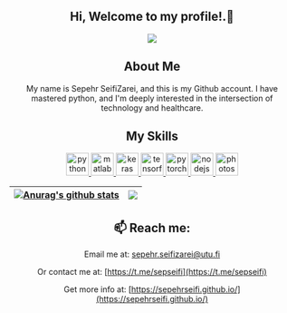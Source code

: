 <div align="center">

## Hi, Welcome to my profile!.👋
<p >
  <a href="https://github.com/SepehrSeifi"><img src="https://readme-typing-svg.herokuapp.com?color=%230077ff&center=true&vCenter=true&lines=I+am+Sepehr+SeifiZarei;I+am+an+Algorithm+Developer;"></a>
</p>

## About Me
My name is Sepehr SeifiZarei, and this is my Github account. I have mastered python, and I'm deeply interested in the intersection of technology and healthcare.


## My Skills
<p align="center"> 
<a href="https://www.python.org/" target="_blank" rel="noreferrer"> <img src="https://upload.wikimedia.org/wikipedia/commons/c/c3/Python-logo-notext.svg" alt="python" width="40" height="40"/> </a>   
<a href="https://www.mathworks.com/products/matlab.html" target="_blank" rel="noreferrer"> <img src="https://upload.wikimedia.org/wikipedia/commons/2/21/Matlab_Logo.png" alt="matlab" width="40" height="40"/> </a> 
<a href="https://keras.io/" target="_blank" rel="noreferrer"> <img src="https://upload.wikimedia.org/wikipedia/commons/a/ae/Keras_logo.svg" alt="keras" width="40" height="40"/> </a> 
<a href="https://www.tensorflow.org/" target="_blank" rel="noreferrer"> <img src="https://upload.wikimedia.org/wikipedia/commons/2/2d/Tensorflow_logo.svg" alt="tensorflow" width="40" height="40"/> </a> 
<a href="https://pytorch.org/" target="_blank" rel="noreferrer"> <img src="https://upload.wikimedia.org/wikipedia/commons/1/10/PyTorch_logo_icon.svg" alt="pytorch" width="40" height="40"/> </a> 
<a href="https://nodejs.org" target="_blank" rel="noreferrer"> <img src="https://github.com/erastushs/my-portfolio-website/blob/master/assets/img/logo/nodejs.png" alt="nodejs" width="40" height="40"/> </a> 
<a href="https://www.photoshop.com/en" target="_blank" rel="noreferrer"> <img src="https://github.com/erastushs/my-portfolio-website/blob/master/assets/img/logo/photoshop.png" alt="photoshop" width="40" height="40"/> </a> 
</p>


| <a href="https://github.com/SepehrSeifi"><img align="center" src="https://github-readme-stats.vercel.app/api?username=SepehrSeifi&show_icons=true&theme=tokyonight&hide_border=true&hide=contribs,prs" alt="Anurag's github stats" /></a> | <a href="https://github.com/anuraghazra/github-readme-stats"><img align="center" src="https://github-readme-stats.vercel.app/api/top-langs/?username=SepehrSeifi&layout=compact&theme=tokyonight&hide_border=true" /></a> |
| ------------------------------------------------------------------------------------------------------------------------------------------------------------------------------------------------------------------------------------- | ----------------------------------------------------------------------------------------------------------------------------------------------------------------------------------------------------------------------- |



## 📫 Reach me:
Email me at: [sepehr.seifizarei@utu.fi](mailto:sepehr.seifizarei@utu.fi) 

Or contact me at: [https://t.me/sepseifi](https://t.me/sepseifi)

Get more info at: [https://sepehrseifi.github.io/](https://sepehrseifi.github.io/)
